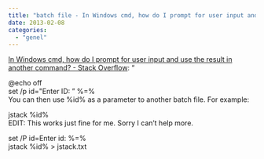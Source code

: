 ```yaml
---
title: "batch file - In Windows cmd, how do I prompt for user input and use the result in another command? - Stack Overflow"
date: 2013-02-08
categories: 
  - "genel"
---
```


[In Windows cmd, how do I prompt for user input and use the result in another command? - Stack Overflow](http://stackoverflow.com/questions/1223721/in-windows-cmd-how-do-i-prompt-for-user-input-and-use-the-result-in-another-com): “  
  
@echo off  
set /p id="Enter ID: ” %=%  
You can then use %id% as a parameter to another batch file. For example:  
  
jstack %id%  
EDIT: This works just fine for me. Sorry I can’t help more.  
  
set /P id=Enter id: %=%  
jstack %id% > jstack.txt
